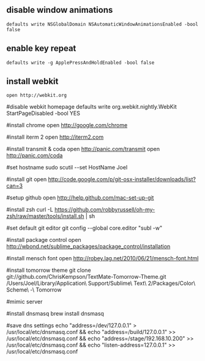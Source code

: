disable window animations
-------------------------
`defaults write NSGlobalDomain NSAutomaticWindowAnimationsEnabled -bool false`

enable key repeat
-----------------
`defaults write -g ApplePressAndHoldEnabled -bool false`

install webkit
--------------
`open http://webkit.org`

#disable webkit homepage
defaults write org.webkit.nightly.WebKit StartPageDisabled -bool YES

#install chrome 
open http://google.com/chrome

#install iterm 2 
open http://iterm2.com

#install transmit & coda
open http://panic.com/transmit
open http://panic.com/coda

#set hostname
sudo scutil --set HostName Joel

#install git
open http://code.google.com/p/git-osx-installer/downloads/list?can=3

#setup github
open http://help.github.com/mac-set-up-git

#install zsh
curl -L https://github.com/robbyrussell/oh-my-zsh/raw/master/tools/install.sh | sh

#set default git editor
git config --global core.editor "subl -w"

#install package control
open http://wbond.net/sublime_packages/package_control/installation

#install mensch font
open http://robey.lag.net/2010/06/21/mensch-font.html

#install tomorrow theme
git clone git://github.com/ChrisKempson/TextMate-Tomorrow-Theme.git /Users/Joel/Library/Application\ Support/Sublime\ Text\ 2/Packages/Color\ Scheme\ -\ Tomorrow


#mimic server

#install dnsmasq
brew install dnsmasq

#save dns settings
echo "address=/dev/127.0.0.1" > /usr/local/etc/dnsmasq.conf && 
echo "address=/build/127.0.0.1" >> /usr/local/etc/dnsmasq.conf && 
echo "address=/stage/192.168.10.200" >> /usr/local/etc/dnsmasq.conf && 
echo "listen-address=127.0.0.1" >> /usr/local/etc/dnsmasq.conf

